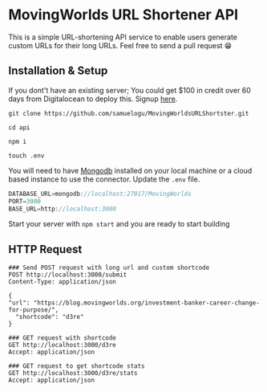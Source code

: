 # MovingWorlds URL Shortener API

This is a simple URL-shortening API service to enable users generate custom URLs for their long URLs. Feel free to send a pull request 😁

## Installation & Setup ##

If you dont't have an existing server; You could get $100 in credit over 60 days from Digitalocean to deploy this. Signup [here](https://m.do.co/c/d37ac183123b).

`git clone https://github.com/samuelogu/MovingWorldsURLShortster.git`

`cd api`

`npm i`

`touch .env`

You will need to have [Mongodb](https://docs.mongodb.com/manual/installation/) installed on your local machine or a cloud based instance to use the connector. Update the `.env` file.

```javascript
DATABASE_URL=mongodb://localhost:27017/MovingWorlds
PORT=3000
BASE_URL=http://localhost:3000
```

Start your server with `npm start` and you are ready to start building

## HTTP Request ##

```http request
### Send POST request with long url and custom shortcode
POST http://localhost:3000/submit
Content-Type: application/json

{
"url": "https://blog.movingworlds.org/investment-banker-career-change-for-purpose/",
  "shortcode": "d3re"
}

### GET request with shortcode
GET http://localhost:3000/d3re
Accept: application/json

### GET request to get shortcode stats
GET http://localhost:3000/d3re/stats
Accept: application/json
```
